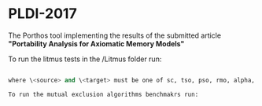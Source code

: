 # PLDI-2017
The Porthos tool implementing the results of the submitted article **"Portability Analysis for Axiomatic Memory Models"**

To run the litmus tests in the /Litmus folder run: 

```./porthos.py -i \<input> -s \<source> -t \<target>´´´

where \<source> and \<target> must be one of sc, tso, pso, rmo, alpha, power, cav10

To run the mutual exclusion algorithms benchmakrs run:

